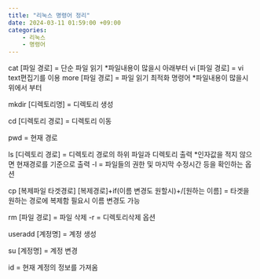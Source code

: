 ```yaml
---
title: "리눅스 명령어 정리"
date: 2024-03-11 01:59:00 +09:00
categories: 
    - 리눅스
    - 명령어
---
```

cat	[파일 경로]	= 단순 파일 읽기 *파일내용이 많을시 아래부터
vi 	[파일 경로]	= vi text편집기를 이용
more 	[파일 경로]	= 파일 읽기 최적화 명령어 *파일내용이 많을시 위에서 부터

mkdir 	[디렉토리명]	= 디렉토리 생성

cd	[디렉토리 경로]	= 디렉토리 이동

pwd	= 현재 경로

ls 	[디렉토리 경로]		= 디렉토리 경로의 하위 파일과 디렉토리 출력 *인자값을 적지 않으면 현재경로를 기준으로 출력
-l	= 파일들의 권한 및 마지막 수정시간 등을 확인하는 옵션

cp 	[복제파일 타겟경로] [복제경로]+if(이름 변경도 원할시)+/[원하는 이름]	= 타겟을 원하는 경로에 복제함 필요시 이름 변경도 가능

rm 	[파일 경로]	= 파일 삭제
-r 	= 디렉토리삭제 옵션

useradd 	[계정명]		= 계정 생성

su 	[계정명]		= 계정 변경

id	= 현재 계정의 정보를 가져옴 